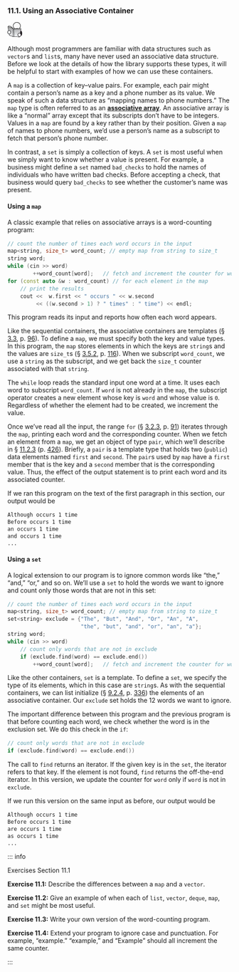 <h3 id="filepos2724280">11.1. Using an Associative Container</h3>
<img alt="Image" src="/images/00009.jpg"/>
<p>Although most programmers are familiar with data structures such as <code>vector</code>s and <code>list</code>s, many have never used an associative data structure. Before we look at the details of how the library supports these types, it will be helpful to start with examples of how we can use these containers.</p>
<p>A <code>map</code> is a collection of key–value pairs. For example, each pair might contain a person’s name as a key and a phone number as its value. We speak of such a data structure as “mapping names to phone numbers.” The <code>map</code> type is often referred to as an <strong><a href="112-defined_terms.html#filepos2890650" id="filepos2725363">associative array</a></strong>. An associative array is like a “normal” array except that its subscripts don’t have to be integers. Values in a <code>map</code> are found by a key <a id="filepos2725651"></a>rather than by their position. Given a <code>map</code> of names to phone numbers, we’d use a person’s name as a subscript to fetch that person’s phone number.</p>
<p>In contrast, a <code>set</code> is simply a collection of keys. A <code>set</code> is most useful when we simply want to know whether a value is present. For example, a business might define a <code>set</code> named <code>bad_checks</code> to hold the names of individuals who have written bad checks. Before accepting a check, that business would query <code>bad_checks</code> to see whether the customer’s name was present.</p>
<h4>Using a <code>map</code></h4>
<p>A classic example that relies on associative arrays is a word-counting program:</p>

```c++
// count the number of times each word occurs in the input
map<string, size_t> word_count; // empty map from string to size_t
string word;
while (cin >> word)
        ++word_count[word];   // fetch and increment the counter for word
for (const auto &w : word_count) // for each element in the map
    // print the results
    cout <<  w.first << " occurs " << w.second
         << ((w.second > 1) ? " times" : " time") << endl;
```

<p>This program reads its input and reports how often each word appears.</p>
<p>Like the sequential containers, the associative containers are templates (§ <a href="032-3.3._library_vector_type.html#filepos736471">3.3</a>, p. <a href="032-3.3._library_vector_type.html#filepos736471">96</a>). To define a <code>map</code>, we must specify both the key and value types. In this program, the <code>map</code> stores elements in which the keys are <code>string</code>s and the values are <code>size_t</code>s (§ <a href="034-3.5._arrays.html#filepos873638">3.5.2</a>, p. <a href="034-3.5._arrays.html#filepos873638">116</a>). When we subscript <code>word_count</code>, we use a <code>string</code> as the subscript, and we get back the <code>size_t</code> counter associated with that <code>string</code>.</p>
<p>The <code>while</code> loop reads the standard input one word at a time. It uses each word to subscript <code>word_count</code>. If <code>word</code> is not already in the <code>map</code>, the subscript operator creates a new element whose key is <code>word</code> and whose value is <code>0</code>. Regardless of whether the element had to be created, we increment the value.</p>
<p>Once we’ve read all the input, the range <code>for</code> (§ <a href="031-3.2._library_string_type.html#filepos697807">3.2.3</a>, p. <a href="031-3.2._library_string_type.html#filepos697807">91</a>) iterates through the <code>map</code>, printing each word and the corresponding counter. When we fetch an element from a <code>map</code>, we get an object of type <code>pair</code>, which we’ll describe in § <a href="108-11.2._overview_of_the_associative_containers.html#filepos2764131">11.2.3</a> (p. <a href="108-11.2._overview_of_the_associative_containers.html#filepos2764131">426</a>). Briefly, a <code>pair</code> is a template type that holds two (<code>public</code>) data elements named <code>first</code> and <code>second</code>. The <code>pair</code>s used by <code>map</code> have a <code>first</code> member that is the key and a <code>second</code> member that is the corresponding value. Thus, the effect of the output statement is to print each word and its associated counter.</p>
<p>If we ran this program on the text of the first paragraph in this section, our output would be</p>

```
Although occurs 1 time
Before occurs 1 time
an occurs 1 time
and occurs 1 time
...
```

<h4><a id="filepos2732953"></a>Using a <code>set</code></h4>
<p>A logical extension to our program is to ignore common words like “the,” “and,” “or,” and so on. We’ll use a <code>set</code> to hold the words we want to ignore and count only those words that are not in this set:</p>

```c++
// count the number of times each word occurs in the input
map<string, size_t> word_count; // empty map from string to size_t
set<string> exclude = {"The", "But", "And", "Or", "An", "A",
                       "the", "but", "and", "or", "an", "a"};
string word;
while (cin >> word)
    // count only words that are not in exclude
    if (exclude.find(word) == exclude.end())
        ++word_count[word];   // fetch and increment the counter for word
```

<p>Like the other containers, <code>set</code> is a template. To define a <code>set</code>, we specify the type of its elements, which in this case are <code>string</code>s. As with the sequential containers, we can list initialize (§ <a href="090-9.2._container_library_overview.html#filepos2221429">9.2.4</a>, p. <a href="090-9.2._container_library_overview.html#filepos2221429">336</a>) the elements of an associative container. Our <code>exclude</code> set holds the 12 words we want to ignore.</p>
<p>The important difference between this program and the previous program is that before counting each word, we check whether the word is in the exclusion set. We do this check in the <code>if</code>:</p>

```c++
// count only words that are not in exclude
if (exclude.find(word) == exclude.end())
```

<p>The call to <code>find</code> returns an iterator. If the given key is in the <code>set</code>, the iterator refers to that key. If the element is not found, <code>find</code> returns the off-the-end iterator. In this version, we update the counter for <code>word</code> only if <code>word</code> is not in <code>exclude</code>.</p>
<p>If we run this version on the same input as before, our output would be</p>

```
Although occurs 1 time
Before occurs 1 time
are occurs 1 time
as occurs 1 time
...
```

::: info
<p>Exercises Section 11.1</p>
<p><strong>Exercise 11.1:</strong> Describe the differences between a <code>map</code> and a <code>vector</code>.</p>
<p><strong>Exercise 11.2:</strong> Give an example of when each of <code>list</code>, <code>vector</code>, <code>deque</code>, <code>map</code>, and <code>set</code> might be most useful.</p>
<p><strong>Exercise 11.3:</strong> Write your own version of the word-counting program.</p>
<p><strong>Exercise 11.4:</strong> Extend your program to ignore case and punctuation. For example, “example.” “example,” and “Example” should all increment the same counter.</p>
:::
